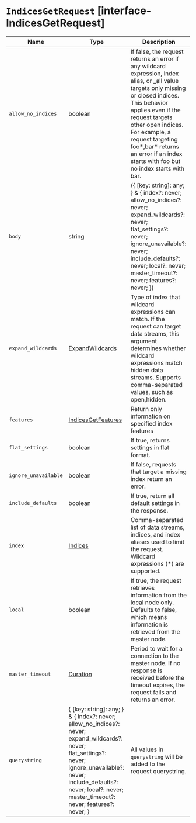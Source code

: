 # `IndicesGetRequest` [interface-IndicesGetRequest]

| Name | Type | Description |
| - | - | - |
| `allow_no_indices` | boolean | If false, the request returns an error if any wildcard expression, index alias, or _all value targets only missing or closed indices. This behavior applies even if the request targets other open indices. For example, a request targeting foo*,bar* returns an error if an index starts with foo but no index starts with bar. |
| `body` | string | ({ [key: string]: any; } & { index?: never; allow_no_indices?: never; expand_wildcards?: never; flat_settings?: never; ignore_unavailable?: never; include_defaults?: never; local?: never; master_timeout?: never; features?: never; }) | All values in `body` will be added to the request body. |
| `expand_wildcards` | [ExpandWildcards](./ExpandWildcards.md) | Type of index that wildcard expressions can match. If the request can target data streams, this argument determines whether wildcard expressions match hidden data streams. Supports comma-separated values, such as open,hidden. |
| `features` | [IndicesGetFeatures](./IndicesGetFeatures.md) | Return only information on specified index features |
| `flat_settings` | boolean | If true, returns settings in flat format. |
| `ignore_unavailable` | boolean | If false, requests that target a missing index return an error. |
| `include_defaults` | boolean | If true, return all default settings in the response. |
| `index` | [Indices](./Indices.md) | Comma-separated list of data streams, indices, and index aliases used to limit the request. Wildcard expressions (*) are supported. |
| `local` | boolean | If true, the request retrieves information from the local node only. Defaults to false, which means information is retrieved from the master node. |
| `master_timeout` | [Duration](./Duration.md) | Period to wait for a connection to the master node. If no response is received before the timeout expires, the request fails and returns an error. |
| `querystring` | { [key: string]: any; } & { index?: never; allow_no_indices?: never; expand_wildcards?: never; flat_settings?: never; ignore_unavailable?: never; include_defaults?: never; local?: never; master_timeout?: never; features?: never; } | All values in `querystring` will be added to the request querystring. |
